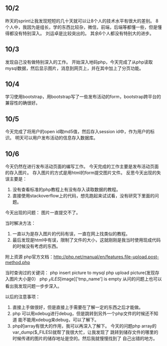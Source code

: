 ## 10/2
昨天的sprint让我发现短短的几十天就可以让8个人的技术水平有很大的差别。
8个人中，我因为是组长，学的东西比较杂，微信，前端，后端等都懂一些，但是懂得都没有特别深入。
刘运卓是比较突出的。
其余6个人都没有特别大的进步。

## 10/3
发现自己没有做特别深入的工作。
开始深入地码php，今天完成了从php读取mysql数据，然后显示图片，消息到网页上，并在其中加上了分页功能。

## 10/4
学习使用bootstrap，用bootstrap写了一些发布活动的form，bootstrap跨平台的兼容性的确很好。

## 10/5
今天完成了将用户的open id取md5值，然后存入session id中，作为用户的标识。
明天可以用户发布活动的信息存入数据库。

## 10/6
今天仍然在进行发布活动页面的编写工作。
今天完成的工作主要是发布活动页面的存入图片。
存入图片的方式是用html的form提交图片文件。
反思今天出现的失误主要是：
1. 没有查看标准的php教程上有没有存入读取数据的教程。
2. 直接使用stackoverflow上的代码，想先跑起来试试看，没有研究下里面的问题。

今天出现的问题：
图片一直提交不了。

当时解决方法：
1. 一直以为是存入图片的代码有误，一直在网上找类似的教程。
2. 最后发现是html中有误，限制了文件的大小，这就刚刚是我当时使用现成代码
的时候没有考虑的东西。

附上资源
php官方文档：http://php.net/manual/en/features.file-upload.post-method.php

当时查询过的关键词：
php insert picture to mysql
php upload picture(发现存入图片大小是0）
php $_FILES[$image]['tmp_name'] is empty
从问的问题上也可以看出我发现问题一步步深入。

以后的注意事项：
1. 直接上手做很好，但是直接上手需要在了解一定的东西之后才能做。
2. php 可以用xdebug进行debug，但是跳转到另外一个php文件的时候还不知道
能不能用xdebug来debug，可以了解下。
3. php的array有很大的作用，我可以再深入了解下。
今天的问题php array的var_dump($_FILES)就帮了我很大忙，让我发现了
跳转到储存文件的哪里的时候传递的图片的储存地址是空的。然后我就慢慢找到了
自己出错的地方。

